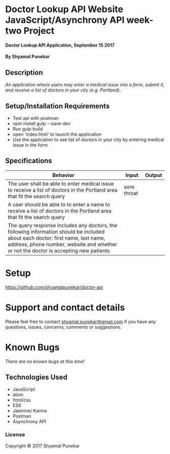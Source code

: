 # Doctor Lookup API Website JavaScript/Asynchrony API week-two Project

#### Doctor Lookup API Application, September 15 2017

#### By Shyamal Punekar

## Description

_An application where users may enter a medical issue into a form, submit it, and receive a list of doctors in your city (e.g. Portland).._

## Setup/Installation Requirements
* Test api with postman
* npm install gulp --save-dev
* Run gulp build
* open 'index.html' to launch the application
* Use the application to see list of doctors in your city by entering medical issue in the form.

## Specifications

| Behavior      | Input | Output |
| ------------- | ------------- | ------------- |
| The user shall be able to enter  medical issue to receive a list of doctors in the Portland area that fit the search query | sore throat | | |
| A user should be able to to enter a name to receive a list of doctors in the Portland area that fit the search query | | | |
| The query response includes any doctors, the following information should be included about each doctor: first name, last name, address, phone number, website and whether or not the doctor is accepting new patients |  |  |

# Setup
  https://github.com/shyamalpunekar/doctor-api

# Support and contact details

  Please feel free to contact shyamal.punekar@gmail.com if you have any questions, issues, concerns, comments or suggestions.
# Known Bugs
_There are no known bugs at this time!_

## Technologies Used

* JavaScript
* atom
* html/css
* ES6
* Jasmine/ Karma
* Postman
* Asynchrony API

### License

Copyright &copy; 2017 Shyamal Punekar
